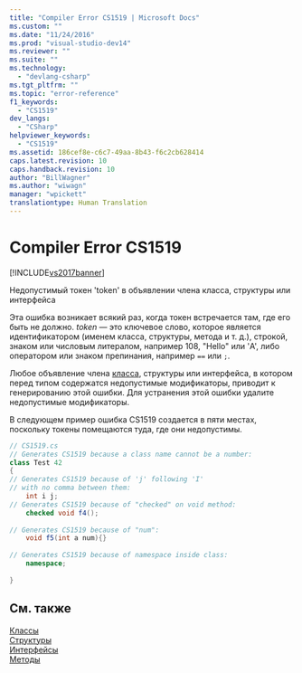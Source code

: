```yaml
---
title: "Compiler Error CS1519 | Microsoft Docs"
ms.custom: ""
ms.date: "11/24/2016"
ms.prod: "visual-studio-dev14"
ms.reviewer: ""
ms.suite: ""
ms.technology: 
  - "devlang-csharp"
ms.tgt_pltfrm: ""
ms.topic: "error-reference"
f1_keywords: 
  - "CS1519"
dev_langs: 
  - "CSharp"
helpviewer_keywords: 
  - "CS1519"
ms.assetid: 186cef8e-c6c7-49aa-8b43-f6c2cb628414
caps.latest.revision: 10
caps.handback.revision: 10
author: "BillWagner"
ms.author: "wiwagn"
manager: "wpickett"
translationtype: Human Translation
---
```

# Compiler Error CS1519
[!INCLUDE[vs2017banner](../../../csharp/includes/vs2017banner.md)]

Недопустимый токен 'token' в объявлении члена класса, структуры или интерфейса  
  
 Эта ошибка возникает всякий раз, когда токен встречается там, где его быть не должно.  *token* — это ключевое слово, которое является идентификатором \(именем класса, структуры, метода и т. д.\), строкой, знаком или числовым литералом, например 108, "Hello" или 'A', либо оператором или знаком препинания, например `==` или `;`.  
  
 Любое объявление члена [класса](../../../csharp/language-reference/keywords/class.md), структуры или интерфейса, в котором перед типом содержатся недопустимые модификаторы, приводит к генерированию этой ошибки.  Для устранения этой ошибки удалите недопустимые модификаторы.  
  
 В следующем пример ошибка CS1519 создается в пяти местах, поскольку токены помещаются туда, где они недопустимы.  
  
```c#  
// CS1519.cs  
// Generates CS1519 because a class name cannot be a number:  
class Test 42   
{  
// Generates CS1519 because of 'j' following 'I'  
// with no comma between them:  
    int i j;   
// Generates CS1519 because of "checked" on void method:  
    checked void f4();     
  
// Generates CS1519 because of "num":  
    void f5(int a num){}        
  
// Generates CS1519 because of namespace inside class:  
    namespace;             
  
}  
```  
  
## См. также  
 [Классы](../../../csharp/programming-guide/classes-and-structs/classes.md)   
 [Структуры](../../../csharp/programming-guide/classes-and-structs/structs.md)   
 [Интерфейсы](../../../csharp/programming-guide/interfaces/index.md)   
 [Методы](../../../csharp/programming-guide/classes-and-structs/methods.md)
